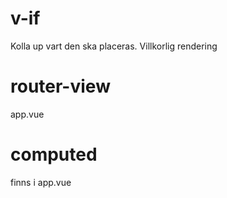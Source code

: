 # v-if
Kolla up vart den ska placeras. Villkorlig rendering

# router-view
app.vue

# computed
finns i app.vue
